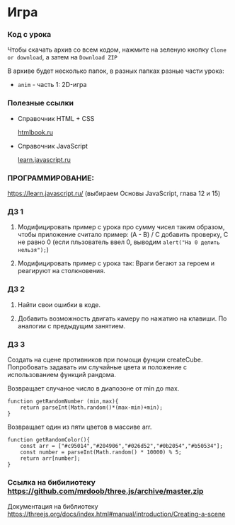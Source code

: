 # Игра
### Код с урока

Чтобы скачать архив со всем кодом, нажмите на зеленую кнопку `Clone or download`, а затем на `Download ZIP`

В архиве будет несколько папок, в разных папках разные части урока:
* `anim` - часть 1: 2D-игра

### Полезные ссылки

* Справочник HTML + CSS

    [htmlbook.ru](https://www.htmlbook.ru)


* Справочник JavaScript

    [learn.javascript.ru](learn.javascript.ru)

### ПРОГРАММИРОВАНИЕ:
https://learn.javascript.ru/ (выбираем Основы JavaScript, глава 12 и 15)


### ДЗ 1

1) 	Модифицировать пример с урока про сумму чисел таким образом,
	чтобы приложение считало пример:
	(A - B) / C
	добавить проверку, С не равно 0 (если пльзователь ввел 0,
		выводим `alert("На 0 делить нельзя");`)

2)	Модифицировать пример с урока так: Враги бегают за героем и реагируют на столкновения.


### ДЗ 2

1) Найти свои ошибки в коде.

2) Добавить возможность двигать камеру по нажатию на клавиши. По аналогии с предыдущим занятием.

### ДЗ 3 

Создать на сцене противников при помощи фунции createCube. Попробовать задавать им случайные цвета и положение с использованием функций рандома. 

Возвращает случаное число в диапозоне от min до max.

	function getRandomNumber (min,max){
		return parseInt(Math.random()*(max-min)+min);
	}
	
Возвращает один из пяти цветов в массиве arr.

	function getRandomColor(){
		const arr = ["#c95014","#204906","#026d52","#0b2054","#b50534"];
		const number = parseInt(Math.random() * 10000) % 5;
		return arr[number];
	}


### Ссылка на бибилиотеку https://github.com/mrdoob/three.js/archive/master.zip

Документация на библиотеку https://threejs.org/docs/index.html#manual/introduction/Creating-a-scene
